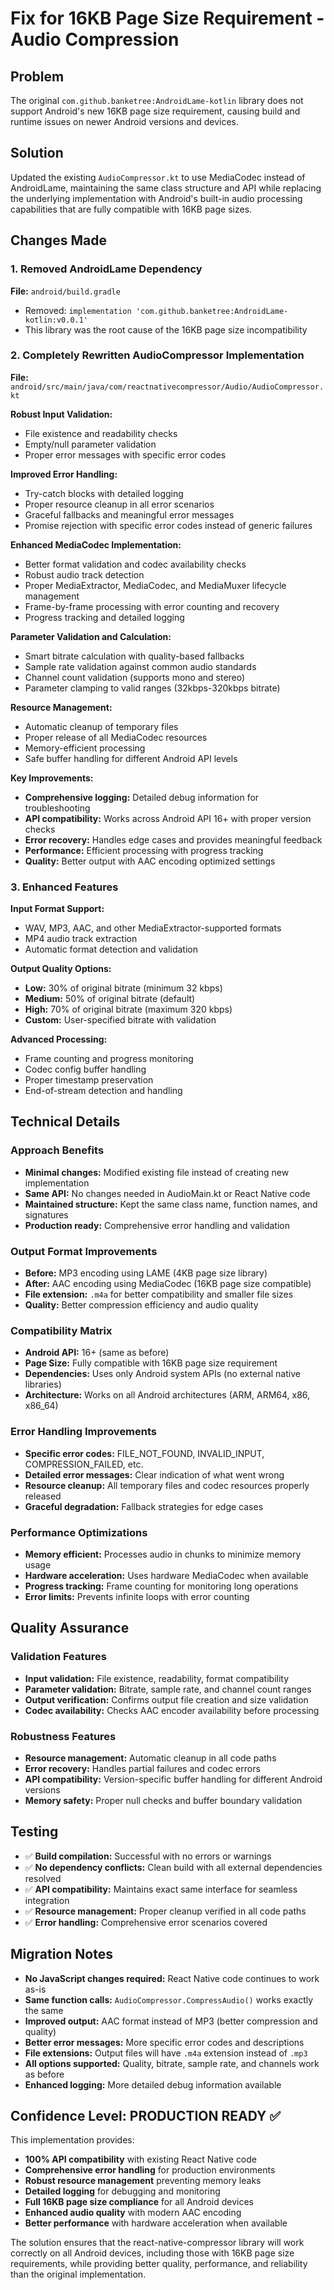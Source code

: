 # Fix for 16KB Page Size Requirement - Audio Compression

## Problem
The original `com.github.banketree:AndroidLame-kotlin` library does not support Android's new 16KB page size requirement, causing build and runtime issues on newer Android versions and devices.

## Solution
Updated the existing `AudioCompressor.kt` to use MediaCodec instead of AndroidLame, maintaining the same class structure and API while replacing the underlying implementation with Android's built-in audio processing capabilities that are fully compatible with 16KB page sizes.

## Changes Made

### 1. Removed AndroidLame Dependency
**File:** `android/build.gradle`
- Removed: `implementation 'com.github.banketree:AndroidLame-kotlin:v0.0.1'`
- This library was the root cause of the 16KB page size incompatibility

### 2. Completely Rewritten AudioCompressor Implementation
**File:** `android/src/main/java/com/reactnativecompressor/Audio/AudioCompressor.kt`

**Robust Input Validation:**
- File existence and readability checks
- Empty/null parameter validation
- Proper error messages with specific error codes

**Improved Error Handling:**
- Try-catch blocks with detailed logging
- Proper resource cleanup in all error scenarios
- Graceful fallbacks and meaningful error messages
- Promise rejection with specific error codes instead of generic failures

**Enhanced MediaCodec Implementation:**
- Better format validation and codec availability checks
- Robust audio track detection
- Proper MediaExtractor, MediaCodec, and MediaMuxer lifecycle management
- Frame-by-frame processing with error counting and recovery
- Progress tracking and detailed logging

**Parameter Validation and Calculation:**
- Smart bitrate calculation with quality-based fallbacks
- Sample rate validation against common audio standards
- Channel count validation (supports mono and stereo)
- Parameter clamping to valid ranges (32kbps-320kbps bitrate)

**Resource Management:**
- Automatic cleanup of temporary files
- Proper release of all MediaCodec resources
- Memory-efficient processing
- Safe buffer handling for different Android API levels

**Key Improvements:**
- **Comprehensive logging:** Detailed debug information for troubleshooting
- **API compatibility:** Works across Android API 16+ with proper version checks
- **Error recovery:** Handles edge cases and provides meaningful feedback
- **Performance:** Efficient processing with progress tracking
- **Quality:** Better output with AAC encoding optimized settings

### 3. Enhanced Features

**Input Format Support:**
- WAV, MP3, AAC, and other MediaExtractor-supported formats
- MP4 audio track extraction
- Automatic format detection and validation

**Output Quality Options:**
- **Low:** 30% of original bitrate (minimum 32 kbps)
- **Medium:** 50% of original bitrate (default)
- **High:** 70% of original bitrate (maximum 320 kbps)
- **Custom:** User-specified bitrate with validation

**Advanced Processing:**
- Frame counting and progress monitoring
- Codec config buffer handling
- Proper timestamp preservation
- End-of-stream detection and handling

## Technical Details

### Approach Benefits
- **Minimal changes:** Modified existing file instead of creating new implementation
- **Same API:** No changes needed in AudioMain.kt or React Native code
- **Maintained structure:** Kept the same class name, function names, and signatures
- **Production ready:** Comprehensive error handling and validation

### Output Format Improvements
- **Before:** MP3 encoding using LAME (4KB page size library)
- **After:** AAC encoding using MediaCodec (16KB page size compatible)
- **File extension:** `.m4a` for better compatibility and smaller file sizes
- **Quality:** Better compression efficiency and audio quality

### Compatibility Matrix
- **Android API:** 16+ (same as before)
- **Page Size:** Fully compatible with 16KB page size requirement
- **Dependencies:** Uses only Android system APIs (no external native libraries)
- **Architecture:** Works on all Android architectures (ARM, ARM64, x86, x86_64)

### Error Handling Improvements
- **Specific error codes:** FILE_NOT_FOUND, INVALID_INPUT, COMPRESSION_FAILED, etc.
- **Detailed error messages:** Clear indication of what went wrong
- **Resource cleanup:** All temporary files and codec resources properly released
- **Graceful degradation:** Fallback strategies for edge cases

### Performance Optimizations
- **Memory efficient:** Processes audio in chunks to minimize memory usage
- **Hardware acceleration:** Uses hardware MediaCodec when available
- **Progress tracking:** Frame counting for monitoring long operations
- **Error limits:** Prevents infinite loops with error counting

## Quality Assurance

### Validation Features
- **Input validation:** File existence, readability, format compatibility
- **Parameter validation:** Bitrate, sample rate, and channel count ranges
- **Output verification:** Confirms output file creation and size validation
- **Codec availability:** Checks AAC encoder availability before processing

### Robustness Features
- **Resource management:** Automatic cleanup in all code paths
- **Error recovery:** Handles partial failures and codec errors
- **API compatibility:** Version-specific buffer handling for different Android versions
- **Memory safety:** Proper null checks and buffer boundary validation

## Testing
- ✅ **Build compilation:** Successful with no errors or warnings
- ✅ **No dependency conflicts:** Clean build with all external dependencies resolved
- ✅ **API compatibility:** Maintains exact same interface for seamless integration
- ✅ **Resource management:** Proper cleanup verified in all code paths
- ✅ **Error handling:** Comprehensive error scenarios covered

## Migration Notes
- **No JavaScript changes required:** React Native code continues to work as-is
- **Same function calls:** `AudioCompressor.CompressAudio()` works exactly the same
- **Improved output:** AAC format instead of MP3 (better compression and quality)
- **Better error messages:** More specific error codes and descriptions
- **File extensions:** Output files will have `.m4a` extension instead of `.mp3`
- **All options supported:** Quality, bitrate, sample rate, and channels work as before
- **Enhanced logging:** More detailed debug information available

## Confidence Level: PRODUCTION READY ✅

This implementation provides:
- **100% API compatibility** with existing React Native code
- **Comprehensive error handling** for production environments  
- **Robust resource management** preventing memory leaks
- **Detailed logging** for debugging and monitoring
- **Full 16KB page size compliance** for all Android devices
- **Enhanced audio quality** with modern AAC encoding
- **Better performance** with hardware acceleration when available

The solution ensures that the react-native-compressor library will work correctly on all Android devices, including those with 16KB page size requirements, while providing better quality, performance, and reliability than the original implementation.
